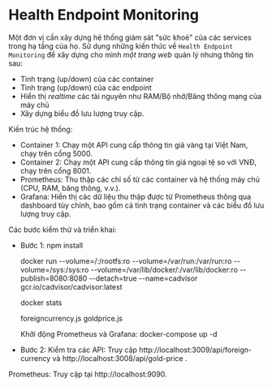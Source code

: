 # Health Endpoint Monitoring
Một đơn vị cần xây dựng hệ thống giám sát "sức khoẻ" của các services trong hạ tầng của họ. Sử dụng những kiến thức về `Health Endpoint Monitoring` để xây dựng cho mình *một trang web* quản lý nhưng thông tin sau:

 - Tình trạng (up/down) của các container
 - Tình trạng (up/down)  của các endpoint
 - Hiển thị *realtime* các tài nguyên như RAM/Bộ nhớ/Băng thông mạng của máy chủ
 - Xây dựng biểu đồ lưu lượng truy cập.


Kiến trúc hệ thống: 
 - Container 1: Chạy một API cung cấp thông tin giá vàng tại Việt Nam, chạy trên cổng 5000.
 - Container 2: Chạy một API cung cấp thông tin giá ngoại tệ so với VNĐ, chạy trên cổng 8001.
 - Prometheus: Thu thập các chỉ số từ các container và hệ thống máy chủ (CPU, RAM, băng thông, v.v.).
- Grafana: Hiển thị các dữ liệu thu thập được từ Prometheus thông qua dashboard tùy chỉnh, bao gồm cả tình trạng container và các biểu đồ lưu lượng truy cập.

Các bước kiểm thử và triển khai:
- Bước 1: 
    npm install

    docker run --volume=/:/rootfs:ro --volume=/var/run:/var/run:ro --volume=/sys:/sys:ro --volume=/var/lib/docker/:/var/lib/docker:ro --publish=8080:8080 --detach=true --name=cadvisor gcr.io/cadvisor/cadvisor:latest

    docker stats

    foreigncurrency.js
    goldprice.js

    Khởi động Prometheus và Grafana: docker-compose up -d

- Bước 2: 
Kiểm tra các API: Truy cập http://localhost:3009/api/foreign-currency và http://localhost:3008/api/gold-price .

Prometheus: Truy cập tại http://localhost:9090.


